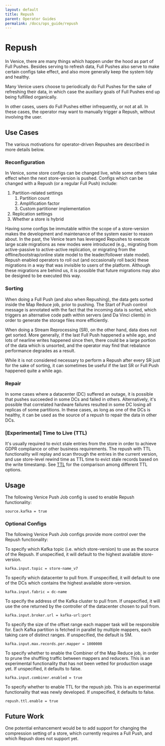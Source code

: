 ```yaml
---
layout: default
title: Repush
parent: Operator Guides
permalink: /docs/ops_guide/repush
---
```


# Repush

In Venice, there are many things which happen under the hood as part of Full Pushes. Besides serving to refresh data,
Full Pushes also serve to make certain configs take effect, and also more generally keep the system tidy and healthy.

Many Venice users choose to periodically do Full Pushes for the sake of refreshing their data, in which case the
auxiliary goals of Full Pushes end up being fulfilled organically.

In other cases, users do Full Pushes either infrequently, or not at all. In these cases, the operator may want to 
manually trigger a Repush, without involving the user.

## Use Cases
The various motivations for operator-driven Repushes are described in more details below.

### Reconfiguration
In Venice, some store configs can be changed live, while some others take effect when the next store-version is pushed.
Configs which can be changed with a Repush (or a regular Full Push) include:

1. Partition-related settings
   1. Partition count
   2. Amplification factor
   3. Custom partitioner implementation
2. Replication settings
3. Whether a store is hybrid

Having some configs be immutable within the scope of a store-version makes the development and maintenance of the system
easier to reason about. In the past, the Venice team has leveraged Repushes to execute large scale migrations as new
modes were introduced (e.g., migrating from active-passive to active-active replication, or migrating from the 
offline/bootstrap/online state model to the leader/follower state model). Repush enabled operators to roll out (and 
occasionally roll back) these migrations in a way that was invisible to users of the platform. Although these migrations 
are behind us, it is possible that future migrations may also be designed to be executed this way.

### Sorting
When doing a Full Push (and also when Repushing), the data gets sorted inside the Map Reduce job, prior to pushing. The 
Start of Push control message is annotated with the fact that the incoming data is sorted, which triggers an alternative 
code path within servers (and Da Vinci clients) in order to generate the storage files more efficiently.

When doing a Stream Reprocessing (SR), on the other hand, data does not get sorted. More generally, if the last Full 
Push happened a while ago, and lots of nearline writes happened since then, there could be a large portion of the data 
which is unsorted, and the operator may find that rebalance performance degrades as a result.

While it is not considered necessary to perform a Repush after every SR just for the sake of sorting, it can sometimes 
be useful if the last SR or Full Push happened quite a while ago.

### Repair
In some cases where a datacenter (DC) suffered an outage, it is possible that pushes succeeded in some DCs and failed in
others. Alternatively, it's possible that correlated hardware failures resulted in some DC losing all replicas of some 
partitions. In these cases, as long as one of the DCs is healthy, it can be used as the source of a repush to repair the
data in other DCs.

### [Experimental] Time to Live (TTL)
It's usually required to evict stale entries from the store in order to achieve GDPR compliance or other business requirements.
The repush with TTL functionality will replay and scan through the entries in the current version, 
and use store-level rewind time as TTL time to evict stale records based on the write timestamp. See [TTL](../user_guide/ttl)
for the comparison among different TTL options.

## Usage
The following Venice Push Job config is used to enable Repush functionality:
```
source.kafka = true
```

### Optional Configs
The following Venice Push Job configs provide more control over the Repush functionality:

To specify which Kafka topic (i.e. which store-version) to use as the source of the Repush. If unspecified, it will
default to the highest available store-version.
```
kafka.input.topic = store-name_v7
```

To specify which datacenter to pull from. If unspecified, it will default to one of the DCs which contains the highest
available store-version.
```
kafka.input.fabric = dc-name
```

To specify the address of the Kafka cluster to pull from. If unspecified, it will use the one returned by the controller
of the datacenter chosen to pull from.
```
kafka.input.broker.url = kafka-url:port
```

To specify the size of the offset range each mapper task will be responsible for. Each Kafka partition is fetched in
parallel by multiple mappers, each taking care of distinct ranges. If unspecified, the default is 5M.
```
kafka.input.max.records.per.mapper = 1000000
```

To specify whether to enable the Combiner of the Map Reduce job, in order to prune the shuffling traffic between mappers
and reducers. This is an experimental functionality that has not been vetted for production usage yet. If unspecified,
it defaults to false.
```
kafka.input.combiner.enabled = true
```

To specify whether to enable TTL for the repush job. This is an experimental functionality that was newly developed. 
If unspecified, it defaults to false.
```
repush.ttl.enable = true
```

## Future Work

One potential enhancement would be to add support for changing the compression setting of a store, which currently
requires a Full Push, and which Repush does not support yet.